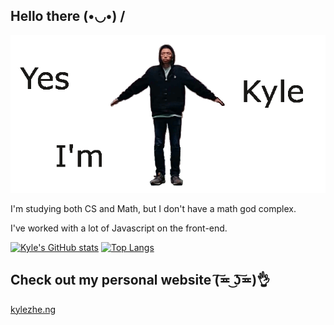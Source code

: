 ## Hello there  (•◡•) /
![Image of Kyle](https://github.com/zhengkyl/zhengkyl/blob/master/spinsplash.gif)

I'm studying both CS and Math, but I don't have a math god complex.

I've worked with a lot of Javascript on the front-end.

[![Kyle's GitHub stats](https://github-readme-stats.vercel.app/api?username=zhengkyl&theme=dracula&show_icons=true&count_private=true&hide_rank=true&hide=stars&line_height=24)](https://github.com/anuraghazra/github-readme-stats)
[![Top Langs](https://github-readme-stats.vercel.app/api/top-langs/?username=zhengkyl&theme=dracula&layout=compact)](https://github.com/anuraghazra/github-readme-stats)

## Check out my personal website (͠≖ ͜ʖ͠≖)👌

[kylezhe.ng](https://kylezhe.ng)

